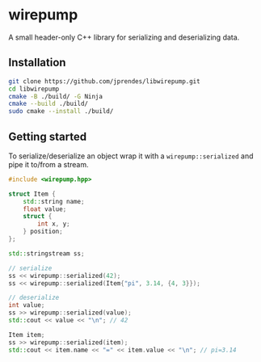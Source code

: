 # wirepump

A small header-only C++ library for serializing and deserializing data.

## Installation

```bash
git clone https://github.com/jprendes/libwirepump.git
cd libwirepump
cmake -B ./build/ -G Ninja
cmake --build ./build/
sudo cmake --install ./build/
```

## Getting started

To serialize/deserialize an object wrap it with a `wirepump::serialized` and pipe it to/from a stream.
```c++
#include <wirepump.hpp>

struct Item {
    std::string name;
    float value;
    struct {
        int x, y;
    } position;
};

std::stringstream ss;

// serialize
ss << wirepump::serialized(42);
ss << wirepump::serialized(Item{"pi", 3.14, {4, 3}});

// deserialize
int value;
ss >> wirepump::serialized(value);
std::cout << value << "\n"; // 42

Item item;
ss >> wirepump::serialized(item);
std::cout << item.name << "=" << item.value << "\n"; // pi=3.14
```
